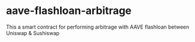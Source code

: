 # aave-flashloan-arbitrage
This a smart contract for performing arbitrage with AAVE flashloan between Uniswap &amp; Sushiswap

